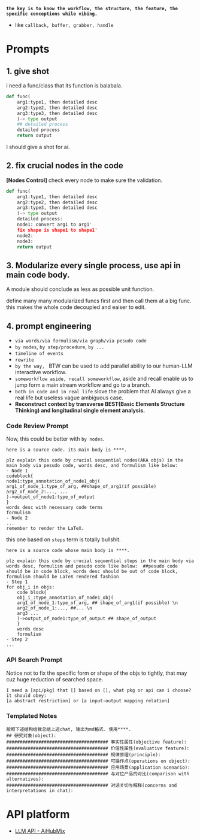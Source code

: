 
**`the key is to know the workflow, the structure, the feature, the specific conceptions while vibing.`** 
- like `callback, buffer, grabber, handle`

# Prompts 

## 1. give shot 

i need a func/class that its function is balabala. 
~~~python
def func(
	arg1:type1, then detailed desc
	arg2:type2, then detailed desc
	arg3:type3, then detailed desc
	)-> type output
    ## detailed process
    detailed process
    return output
~~~

I should give a shot for ai. 

## 2. fix crucial nodes in the code

**[Nodes Control]** 
check every node to make sure the validation. 

~~~python 
def func(
	arg1:type1, then detailed desc
	arg2:type2, then detailed desc
	arg3:type3, then detailed desc
	)-> type output
	detailed process: 
	node1: convert arg1 to arg1'
	fix shape is shape1 to shape1'
	node2: 
	node3: 
	return output
~~~

## 3. Modularize every single process, use api in main code body. 

A module should conclude as less as possible unit function. 

define many many modularized funcs first and then call them at a big func. 
this makes the whole code decoupled and eaiser to edit. 

## 4. prompt engineering

- `via words/via formulism/via graph/via pesudo code`
- `by nodes`, `by step/procedure`, `by ...`
- `timeline of events`
- `rewrite`
- `by the way, ` BTW can be used to add parallel ability to our human-LLM interactive workflow. 
- `someworkflow aside, recall someworkflow`, aside and recall enable us to jump form a main stream workflow and go to a branch. 
- `both in code and in real life` slove the problem that AI always give a real life but useless vague ambiguous case. 
- **Reconstruct context by transverse BEST(Basic Elements Structure Thinking) and longitudinal single element analysis.**  

### Code Review Prompt

Now, this could be better with `by nodes`. 
```
here is a source code. its main body is ****.

plz explain this code by crucial sequential nodes(AKA objs) in the main body via pesudo code, words desc, and formulism like below: 
- Node 1
codeblock{
node1:type_annotation_of_node1_obj(
arg1_of_node_1:type_of_arg, ##shape_of_arg1(if possible)
arg2_of_node_2:..., ...
)->output_of_node1:type_of_output
} 
words desc with necessary code terms 
formulism 
- Node 2 
...
remember to render the LaTeX. 
```

this one based on `steps` term is totally bullshit. 
```
here is a source code whose main body is ****.

plz explain this code by crucial sequential steps in the main body via words desc, formulism and pesudo code like below:  ##pesudo code should be in code block, words desc should be out of code block, formulism should be LaTeX rendered fashion
- Step 1
for obj_i in objs:
	code block{
	obj_i_:type_annotation_of_node1_obj(
	arg1_of_node_1:type_of_arg, ## shape_of_arg1(if possible) \n
	arg2_of_node_1:..., ##... \n
	arg3 ...
	)->output_of_node1:type_of_output ## shape_of_output
	}
	words desc
	formulism
- Step 2
...
```

### API Search Prompt

Notice not to fix the specific form or shape of the objs to tightly, that may cuz huge reduction of searched space. 
```
I need a [api/pkg] that [] based on [], what pkg or api can i choose? 
it should obey: 
[a abstract restriction] or [a input-output mapping relation]
```

### Templated Notes

```markdowm
按照下述结构给我总结上述chat, 输出为md格式. 使用****.
## 研究对象(object):
###################################### 事实性属性(objective feature):
###################################### 价值性属性(evaluative feature):
###################################### 规律原理(principle):
###################################### 可操作点(operations on object):
###################################### 应用场景(application scenario):
###################################### 与对位产品的对比(comparison with alternatives):
###################################### 对话关切与解释(concerns and interpretations in chat):
```

# API platform

-  [LLM API - AiHubMix](https://aihubmix.com/models?aff=SJyh) 
